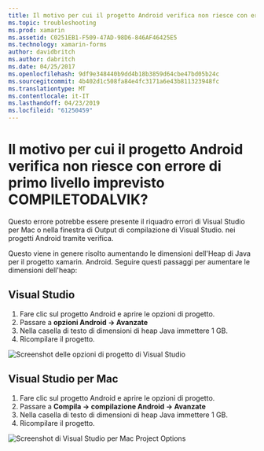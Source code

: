 ```yaml
---
title: Il motivo per cui il progetto Android verifica non riesce con errore di primo livello imprevisto COMPILETODALVIK?
ms.topic: troubleshooting
ms.prod: xamarin
ms.assetid: C0251EB1-F509-47AD-98D6-846AF46425E5
ms.technology: xamarin-forms
author: davidbritch
ms.author: dabritch
ms.date: 04/25/2017
ms.openlocfilehash: 9df9e348440b9dd4b18b3859d64cbe47bd05b24c
ms.sourcegitcommit: 4b402d1c508fa84e4fc3171a6e43b811323948fc
ms.translationtype: MT
ms.contentlocale: it-IT
ms.lasthandoff: 04/23/2019
ms.locfileid: "61250459"
---
```

# <a name="why-does-my-xamarinformsmaps-android-project-fail-with-compiletodalvik-unexpected-top-level-error"></a>Il motivo per cui il progetto Android verifica non riesce con errore di primo livello imprevisto COMPILETODALVIK?

Questo errore potrebbe essere presente il riquadro errori di Visual Studio per Mac o nella finestra di Output di compilazione di Visual Studio. nei progetti Android tramite verifica.

Questo viene in genere risolto aumentando le dimensioni dell'Heap di Java per il progetto xamarin. Android. Seguire questi passaggi per aumentare le dimensioni dell'heap:

## <a name="visual-studio"></a>Visual Studio

1. Fare clic sul progetto Android e aprire le opzioni di progetto.
2. Passare a **opzioni Android -> Avanzate**
3. Nella casella di testo di dimensioni di heap Java immettere 1 GB.
4. Ricompilare il progetto.

![Screenshot delle opzioni di progetto di Visual Studio](maps-compiletodalvik-error-images/vsjavaheap.png "Android opzioni di compilazione in Visual Studio")

## <a name="visual-studio-for-mac"></a>Visual Studio per Mac

1.  Fare clic sul progetto Android e aprire le opzioni di progetto.
2.  Passare a **Compila -> compilazione Android -> Avanzate**
3.  Nella casella di testo di dimensioni di heap Java immettere 1 GB.
4.  Ricompilare il progetto.  

![Screenshot di Visual Studio per Mac Project Options](maps-compiletodalvik-error-images/xsjavaheap.png "Android opzioni di compilazione in Visual Studio per Mac")

